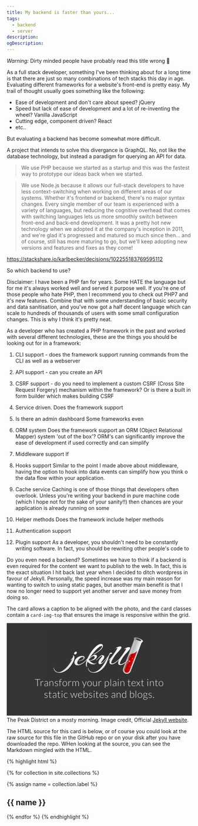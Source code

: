 ```yaml
---
title: My backend is faster than yours...
tags:
  - backend
  - server
description: 
ogDescription: 
---
```


*Warning:* Dirty minded people have probably read this title wrong 🍑

As a full stack developer, something I've been thinking about for a long time is that there are just so many combinations of tech stacks this day in age.
Evaluating different frameworks for a website's front-end is pretty easy. My trail of thought usually goes something like the following:

<!--more-->

- Ease of development and don't care about speed? jQuery
- Speed but lack of ease of development and a lot of re-inventing the wheel? Vanilla JavaScript
- Cutting edge, component driven? React
- etc..

But evaluating a backend has become somewhat more difficult.



A project that intends to solve this divergance is GraphQL. No, not like the database technology, but instead a paradigm for querying an API for data.

> We use PHP because we started as a startup and this was the fastest way to prototype our ideas back when we started.

> We use Node.js because it allows our full-stack developers to have less context-switching when working on different areas of our systems. Whether it's frontend or backend, there's no major syntax changes. Every single member of our team is experienced with a variety of languages, but reducing the cognitive overhead that comes with switching languages lets us more smoothly switch between front-end and back-end development.
  It was a pretty hot new technology when we adopted it at the company's inception in 2011, and we're glad it's progressed and matured so much since then... and of course, still has more maturing to go, but we'll keep adopting new versions and features and fixes as they come!

https://stackshare.io/karlbecker/decisions/102255183769595112


So which backend to use?

Disclaimer:
I have been a PHP fan for years. Some HATE the language but for me it's always worked well and served it purpose well.
If you're one of those people who hate PHP, then I recommend you to check out PHP7 and it's new features. Combine that with some understanding of basic security and data sanitisation, and you've now got a half decent language which can scale to hundreds of thousands of users with some small configuration changes. This is why I think it's pretty neat.

As a developer who has created a PHP framework in the past and worked with several different technologies, these are the things you should be looking out for in a framework:

1. CLI support - does the framework support running commands from the CLI as well as a webserver

2. API support - can you create an API

3. CSRF support - do you need to implement a custom CSRF (Cross Site Request Forgery) mechanism within the framework? Or is there a built in form builder which makes building CSRF 

4. Service driven. 
Does the framework support 

5. Is there an admin dashboard
Some frameworks even

6. ORM system
Does the framework support an ORM (Object Relational Mapper) system 'out of the box'? ORM's can significantly improve the ease of development if used correctly and can simplify 

7. Middleware support
If 

8. Hooks support
Similar to the point I made above about middleware, having the option to hook into data events can simplify how you think o the data flow within your application.

9. Cache service
Caching is one of those things that developers often overlook. Unless you're writing your backend in pure machine code (which I hope not for the sake of your sanity!!) then chances are your application is already running on some 

10. Helper methods
Does the framework include helper methods

11. Authentication support

12. Plugin support
As a developer, you shouldn't need to be constantly writing software. In fact, you should be rewriting other people's code to  
  
Do you even need a backend?
Sometimes we have to think if a backend is even required for the content we want to publish to the web. In fact, this is the exact situation I hit back last year when I decided to ditch wordpress in favour of Jekyll. Personally, the speed increase was my main reason for wanting to switch to using static pages, but another main benefit is that I now no longer need to support yet another server and save money from doing so.




<!--more-->

The card allows a caption to be aligned with the photo, and the card classes contain a `card-img-top` that ensures the image is responsive within the grid.

<div class="card mb-3">
    <img class="card-img-top" src="/static/img/jekyll-logo.png" />
    <div class="card-body bg-light">
        <div class="card-text">
            The Peak District on a mosty morning. Image credit, Official <a href="https://jekyllrb.com/">Jekyll website</a>.
        </div>
    </div>
</div>

The HTML source for this card is below, or of course you could look at the raw source for this file in the GitHub repo or on your disk after you have downloaded the repo. WHen looking at the source, you can see the Markdown mingled with the HTML.

{% highlight html %}

{% for collection in site.collections %}

  {% assign name = collection.label %}

  <section>
    <h1>{{ name }}</h1>
   
  </section>

{% endfor %}
{% endhighlight %}
